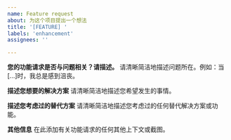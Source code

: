 ```yaml
---
name: Feature request
about: 为这个项目提出一个想法
title: '[FEATURE] '
labels: 'enhancement'
assignees: ''

---
```


**您的功能请求是否与问题相关？请描述。**
请清晰简洁地描述问题所在。例如：当[...]时，我总是感到沮丧。

**描述您想要的解决方案**
请清晰简洁地描述您希望发生的事情。

**描述您考虑过的替代方案**
请清晰简洁地描述您考虑过的任何替代解决方案或功能。

**其他信息**
在此添加有关功能请求的任何其他上下文或截图。
